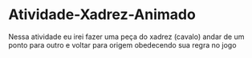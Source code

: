 # Atividade-Xadrez-Animado
Nessa atividade eu irei fazer uma peça do xadrez (cavalo) andar de um ponto para outro e voltar para origem obedecendo sua regra no jogo

